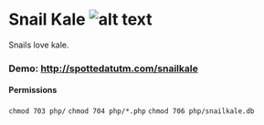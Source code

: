 # Snail Kale ![alt text](http://spottedatutm.com/snailkale/images/logo.svg "Snail Kale")
Snails love kale.


### Demo: <http://spottedatutm.com/snailkale>


#### Permissions

`chmod 703 php/`
`chmod 704 php/*.php`
`chmod 706 php/snailkale.db`